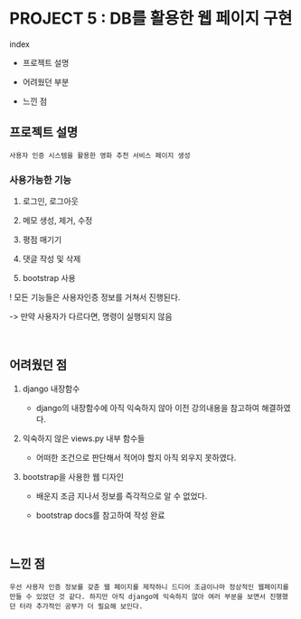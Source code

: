 # PROJECT 5 : DB를 활용한 웹 페이지 구현

index

- 프로젝트 설명

- 어려웠던 부분

- 느낀 점

## 프로젝트 설명

`사용자 인증 시스템을 활용한 영화 추천 서비스 페이지 생성`

### 사용가능한 기능

1. 로그인, 로그아웃

2. 메모 생성, 제거, 수정

3. 평점 매기기

4. 댓글 작성 및 삭제

5. bootstrap 사용

! 모든 기능들은 사용자인증 정보를 거쳐서 진행된다.

-> 만약 사용자가 다르다면, 명령이 실행되지 않음

<br>

## 어려웠던 점

1. django 내장함수

    - django의 내장함수에 아직 익숙하지 않아 이전 강의내용을 참고하여 해결하였다.

2. 익숙하지 않은 views.py 내부 함수들

    - 어떠한 조건으로 판단해서 적어야 할지 아직 외우지 못하였다.

3. bootstrap을 사용한 웹 디자인

    - 배운지 조금 지나서 정보를 즉각적으로 알 수 없었다. 

    - bootstrap docs를 참고하여 작성 완료

<br>

## 느낀 점

```
우선 사용자 인증 정보를 갖춘 웹 페이지를 제작하니 드디어 조금이나마 정상적인 웹페이지를 만들 수 있었던 것 같다. 하지만 아직 django에 익숙하지 않아 여러 부분을 보면서 진행했던 터라 추가적인 공부가 더 필요해 보인다.
```